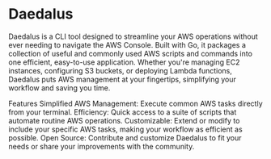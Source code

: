 # Daedalus
Daedalus is a CLI tool designed to streamline your AWS operations without ever needing to navigate the AWS Console. Built with Go, it packages a collection of useful and commonly used AWS scripts and commands into one efficient, easy-to-use application. Whether you're managing EC2 instances, configuring S3 buckets, or deploying Lambda functions, Daedalus puts AWS management at your fingertips, simplifying your workflow and saving you time.

Features
Simplified AWS Management: Execute common AWS tasks directly from your terminal.
Efficiency: Quick access to a suite of scripts that automate routine AWS operations.
Customizable: Extend or modify to include your specific AWS tasks, making your workflow as efficient as possible.
Open Source: Contribute and customize Daedalus to fit your needs or share your improvements with the community.

